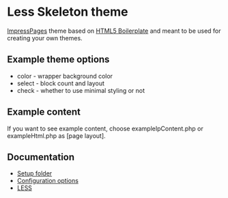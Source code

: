Less Skeleton theme
===================

[ImpressPages](http://www.impresspages.org) theme based on [HTML5 Boilerplate][] and meant to be used for creating your own themes.

Example theme options
---------------------

- color - wrapper background color
- select - block count and layout
- check - whether to use minimal styling or not

Example content
---------------
If you want to see example content, choose exampleIpContent.php or exampleHtml.php as [page layout].


Documentation
-------------

- [Setup folder](http://www.impresspages.org/docs2/pending/theme-setup-folder/)
- [Configuration options](http://www.impresspages.org/docs2/pending/theme-configuration-options/)
- [LESS](http://www.impresspages.org/docs2/pending/less-css/)

[HTML5 Boilerplate]: http://html5boilerplate.com/